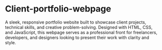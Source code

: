 # Client-portfolio-webpage
A sleek, responsive portfolio website built to showcase client projects, technical skills, and creative problem-solving. Designed with HTML, CSS, and JavaScript, this webpage serves as a professional front for freelancers, developers, and designers looking to present their work with clarity and style.
